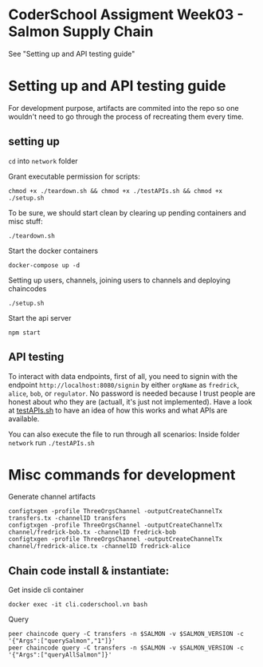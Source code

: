 # CoderSchool Assigment Week03 - Salmon Supply Chain

See "Setting up and API testing guide"

# Setting up and API testing guide

For development purpose, artifacts are commited into the repo so one wouldn't need to go through the process of recreating them every time.

## setting up

`cd` into `network` folder

Grant executable permission for scripts:

```
chmod +x ./teardown.sh && chmod +x ./testAPIs.sh && chmod +x ./setup.sh
```

To be sure, we should start clean by clearing up pending containers and misc stuff:

```
./teardown.sh
```

Start the docker containers

```
docker-compose up -d
```

Setting up users, channels, joining users to channels and deploying chaincodes

```
./setup.sh
```

Start the api server

```
npm start
```

## API testing

To interact with data endpoints, first of all, you need to signin with the endpoint `http://localhost:8080/signin` by either `orgName` as `fredrick`, `alice`, `bob`, or `regulator`. No password is needed because I trust people are honest about who they are (actuall, it's just not implemented). Have a look at [testAPIs.sh](network/testAPIs.sh) to have an idea of how this works and what APIs are available.

You can also execute the file to run through all scenarios: Inside folder `network` run `./testAPIs.sh`

# Misc commands for development

Generate channel artifacts
```
configtxgen -profile ThreeOrgsChannel -outputCreateChannelTx transfers.tx -channelID transfers
configtxgen -profile ThreeOrgsChannel -outputCreateChannelTx channel/fredrick-bob.tx -channelID fredrick-bob
configtxgen -profile ThreeOrgsChannel -outputCreateChannelTx channel/fredrick-alice.tx -channelID fredrick-alice
```

## Chain code install & instantiate:

Get inside cli container

```
docker exec -it cli.coderschool.vn bash
```

Query

```
peer chaincode query -C transfers -n $SALMON -v $SALMON_VERSION -c '{"Args":["querySalmon","1"]}'
peer chaincode query -C transfers -n $SALMON -v $SALMON_VERSION -c '{"Args":["queryAllSalmon"]}'
```
